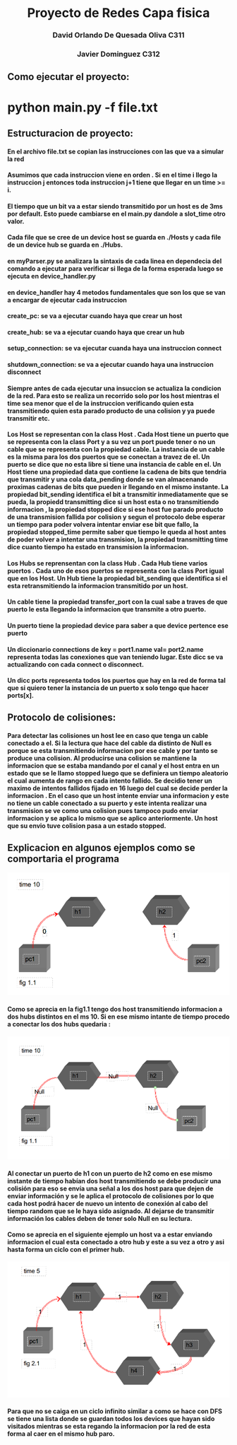 # <center>Proyecto de Redes Capa fisica<center>
### <center>David Orlando De Quesada Oliva C311</center>
### <center>Javier Dominguez C312</center>

## Como ejecutar el proyecto:
# python main.py -f file.txt

## Estructuracion de proyecto:
#### En el archivo file.txt se copian las instrucciones con las que va a  simular la red

#### Asumimos que cada instruccion viene en orden . Si en el time i llego la instruccion j entonces toda instruccion j+1 tiene que llegar en un time >= i.

#### El tiempo que un bit va a estar siendo transmitido por un host es de 3ms por default. Esto puede cambiarse en el main.py dandole a slot_time otro valor.
#### Cada file que se cree de un device host se guarda en ./Hosts y cada file de un device hub se guarda en ./Hubs.

#### en myParser.py se analizara la sintaxis de cada linea en dependecia del comando a ejecutar para verificar si llega de la forma esperada luego  se ejecuta en device_handler.py

#### en device_handler hay 4 metodos fundamentales que son los que se van a encargar de ejecutar cada instruccion
#### create_pc: se va a ejecutar cuando haya que crear un host
#### create_hub: se va a ejecutar cuando haya que crear un hub 
#### setup_connection: se va ejecutar cuanda haya una instruccion connect
#### shutdown_connection: se va a ejecutar cuando haya una instruccion disconnect
#### Siempre antes de cada ejecutar una insuccion se actualiza la condicion de la red. Para esto se realiza un recorrido solo por los host mientras el time sea menor que el de la instruccion verificando quien esta transmitiendo quien esta parado producto de una colision y ya puede transmitir etc.

#### Los Host se representan con la class Host . Cada Host tiene un puerto que se representa con la class Port y a su vez un port puede tener o no un cable que se representa con la propiedad cable. La instancia de un cable es la misma para los dos puertos que se conectan a travez de el. Un puerto se dice que no esta libre si tiene una instancia de cable en el. Un Host tiene una propiedad data que contiene la cadena de bits que tendria que transmitir y una cola data_pending donde se van almacenando proximas cadenas de bits que pueden ir llegando en el mismo instante. La propiedad bit_sending identifica el bit a transmitir inmediatamente que se pueda, la propiedd transmitting dice si un host esta o no transmitiendo informacion , la propiedad stopped dice si ese host fue parado producto de una transmision fallida por colision y segun el protocolo debe esperar un tiempo para poder volvera intentar enviar ese bit que fallo, la propiedad stopped_time permite saber que tiempo le queda al host antes de poder volver a intentar una transmision, la propiedad transmitting time dice cuanto tiempo ha estado en transmision la informacion. 

#### Los Hubs se reprensentan con la class Hub . Cada Hub tiene varios puertos . Cada uno de esos puertos se representa con la class Port igual que en los Host. Un Hub tiene la propiedad bit_sending que identifica si el esta retransmitiendo la informacion transmitido por un host. 

#### Un cable tiene la propiedad transfer_port con la cual sabe a traves de que puerto le esta llegando la informacion que transmite a otro puerto.

#### Un puerto tiene la propiedad device para saber a que device pertence ese puerto

#### Un diccionario  connections de key = port1.name val= port2.name representa todas las conexiones que van teniendo lugar. Este dicc se va actualizando con cada connect o disconnect.

#### Un dicc ports representa todos los puertos que hay en la red de forma tal que si quiero tener la instancia de un puerto x solo tengo que hacer ports[x].
 
## Protocolo de colisiones:
#### Para detectar las colisiones un host lee en caso que tenga un cable conectado a el. Si la lectura que hace del cable da distinto de Null es porque se esta transmitiendo informacion por ese cable y por tanto se produce una colision. Al producirse una colision se mantiene la informacion que se estaba mandando por el canal y el host entra en un estado que se le llamo stopped luego que se definiera un tiempo aleatorio el cual aumenta de rango en cada intento fallido. Se decidio tener un maximo de intentos fallidos fijado en 16 luego del cual se decide perder la informacion . En el caso que un host intente enviar una informacion y este no tiene un cable conectado a su puerto y este intenta realizar una transmision se ve como una colision pues tampoco pudo enviar informacion y se aplica lo mismo que se aplico anteriormente. Un host que su envio tuve colision pasa a un  estado stopped.

## Explicacion  en algunos ejemplos como se comportaria el programa
![fig1.1](./images/fig1.1.png)
#### Como se aprecia en la fig1.1 tengo dos host transmitiendo informacion a dos hubs distintos en el ms 10. Si en ese mismo intante de tiempo procedo a conectar los dos hubs quedaria : 
![fig1.2](./images/fig1.2.png)
#### Al conectar un puerto de h1 con un puerto de h2 como en ese mismo instante de tiempo habían dos host transmitiendo se debe producir una colisión para eso se envía  una señal a los dos host para que dejen de enviar información y se le aplica el protocolo de colisiones por lo que cada host podrá hacer de nuevo un intento de conexión al cabo del tiempo random que se le haya sido asignado. Al dejarse de transmitir información los cables deben de tener solo Null en su lectura.



#### Como se aprecia en el siguiente ejemplo un host va a estar enviando informacion el cual esta conectado a otro hub y este a su vez a otro y asi hasta forma un ciclo con el primer hub.
![fig1.2](./images/fig2.1.png)
#### Para que no se caiga en un ciclo infinito similar a como se hace con DFS se tiene una lista donde se guardan todos los devices que hayan sido visitados mientras se esta regando la informacion por la red de esta forma al caer en el mismo hub paro.

#####






